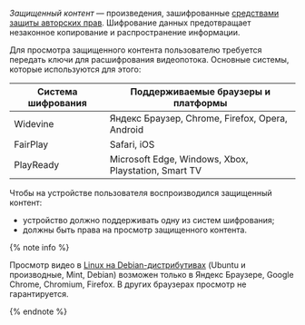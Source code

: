 _Защищенный контент_ — произведения, зашифрованные [средствами защиты авторских прав](https://ru.wikipedia.org/wiki/Технические_средства_защиты_авторских_прав). Шифрование данных предотвращает незаконное копирование и распространение информации.

Для просмотра защищенного контента пользователю требуется передать ключи для расшифрования видеопотока. Основные системы, которые используются для этого:

**Система шифрования** | **Поддерживаемые браузеры и платформы**
--- | ---
Widevine  | Яндекс Браузер, Chrome, Firefox, Opera, Android
FairPlay  | Safari, iOS
PlayReady | Microsoft Edge, Windows, Xbox, Playstation, Smart TV

Чтобы на устройстве пользователя воспроизводился защищенный контент:

* устройство должно поддерживать одну из систем шифрования;
* должны быть права на просмотр защищенного контента.

{% note info %}

Просмотр видео в [Linux на Debian-дистрибутивах](https://ru.wikipedia.org/wiki/Список_дистрибутивов_Linux) (Ubuntu и производные, Mint, Debian) возможен только в Яндекс Браузере, Google Chrome, Chromium, Firefox. В других браузерах просмотр не гарантируется.

{% endnote %}